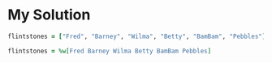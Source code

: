 # My Solution

```ruby
flintstones = ["Fred", "Barney", "Wilma", "Betty", "BamBam", "Pebbles"]

flintstones = %w[Fred Barney Wilma Betty BamBam Pebbles]
```
